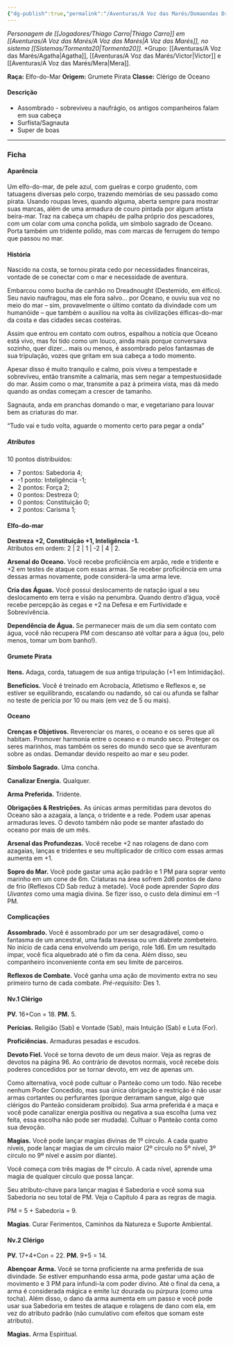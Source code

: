 ```yaml
---
{"dg-publish":true,"permalink":"/Aventuras/A Voz das Marés/Domaondas Dreadnought/","created":"2025-10-13T17:42:10.917-03:00"}
---
```


*Personagem de [[Jogadores/Thiago Carro\|Thiago Carro]] em [[Aventuras/A Voz das Marés/A Voz das Marés\|A Voz das Marés]], no sistema [[Sistemas/Tormenta20\|Tormenta20]].*
*Grupo:  [[Aventuras/A Voz das Marés/Agatha\|Agatha]], [[Aventuras/A Voz das Marés/Victor\|Victor]] e [[Aventuras/A Voz das Marés/Mera\|Mera]].

**Raça:** Elfo-do-Mar
**Origem:** Grumete Pirata
**Classe:** Clérigo de Oceano
#### Descrição
- Assombrado - sobreviveu a naufrágio, os antigos companheiros falam em sua cabeça
- Surfista/Sagnauta
- Super de boas

---
### Ficha
#### Aparência

Um elfo-do-mar, de pele azul, com guelras e corpo grudento, com tatuagens diversas pelo corpo, trazendo memórias de seu passado como pirata. Usando roupas leves, quando alguma, aberta sempre para mostrar suas marcas, além de uma armadura de couro pintada por algum artista beira-mar. Traz na cabeça um chapéu de palha próprio dos pescadores, com um colar com uma concha polida, um símbolo sagrado de Oceano. Porta também um tridente polido, mas com marcas de ferrugem do tempo que passou no mar.
#### História

Nascido na costa, se tornou pirata cedo por necessidades financeiras, vontade de se conectar com o mar e necessidade de aventura.

Embarcou como bucha de canhão no Dreadnought (Destemido, em élfico). Seu navio naufragou, mas ele fora salvo... por Oceano, e ouviu sua voz no meio do mar – sim, provavelmente o último contato da divindade com um humanóide – que também o auxiliou na volta às civilizações élficas-do-mar da costa e das cidades secas costeiras.

Assim que entrou em contato com outros, espalhou a notícia que Oceano está vivo, mas foi tido como um louco, ainda mais porque conversava sozinho, quer dizer... mais ou menos, é assombrado pelos fantasmas de sua tripulação, vozes que gritam em sua cabeça a todo momento.

Apesar disso é muito tranquilo e calmo, pois viveu a tempestade e sobreviveu, então transmite a calmaria, mas sem negar a tempestuosidade do mar. Assim como o mar, transmite a paz à primeira vista, mas dá medo quando as ondas começam a crescer de tamanho.

Sagnauta, anda em pranchas domando o mar, e vegetariano para louvar bem as criaturas do mar.

“Tudo vai e tudo volta, aguarde o momento certo para pegar a onda”
##### Atributos
10 pontos distribuídos:
- 7 pontos: Sabedoria 4;
- -1 ponto: Inteligência -1;
- 2 pontos: Força 2;
- 0 pontos: Destreza 0;
- 0 pontos: Constituição 0;
- 2 pontos: Carisma 1;
#### Elfo-do-mar
**Destreza +2, Constituição +1, Inteligência -1.**  
Atributos em ordem: 2 | 2 | 1 | -2 | 4 | 2.

**Arsenal do Oceano.** Você recebe proficiência em arpão, rede e tridente e +2 em testes de ataque com essas armas. Se receber proficiência em uma dessas armas novamente, pode considerá-la uma arma leve.

**Cria das Águas.** Você possui deslocamento de natação igual a seu deslocamento em terra e visão na penumbra. Quando dentro d’água, você recebe percepção às cegas e +2 na Defesa e em Furtividade e Sobrevivência.

**Dependência de Água.** Se permanecer mais de um dia sem contato com água, você não recupera PM com descanso até voltar para a água (ou, pelo menos, tomar um bom banho!).

#### Grumete Pirata

**Itens.** Adaga, corda, tatuagem de sua antiga tripulação (+1 em Intimidação).

**Benefícios.** Você é treinado em Acrobacia, Atletismo e Reflexos e, se estiver se equilibrando, escalando ou nadando, só cai ou afunda se falhar no teste de perícia por 10 ou mais (em vez de 5 ou mais).

#### Oceano

**Crenças e Objetivos.** Reverenciar os mares, o oceano e os seres que ali habitam. Promover harmonia entre o oceano e o mundo seco. Proteger os seres marinhos, mas também os seres do mundo seco que se aventuram sobre as ondas. Demandar devido respeito ao mar e seu poder.

**Símbolo Sagrado.** Uma concha.

**Canalizar Energia.** Qualquer.

**Arma Preferida.** Tridente.

**Obrigações & Restrições.** As únicas armas permitidas para devotos do Oceano são a azagaia, a lança, o tridente e a rede. Podem usar apenas armaduras leves. O devoto também não pode se manter afastado do oceano por mais de um mês.

**Arsenal das Profundezas.** Você recebe +2 nas rolagens de dano com azagaias, lanças e tridentes e seu multiplicador de crítico com essas armas aumenta em +1.

**Sopro do Mar.** Você pode gastar uma ação padrão e 1 PM para soprar vento marinho em um cone de 6m. Criaturas na área sofrem 2d6 pontos de dano de frio (Reflexos CD Sab reduz à metade). Você pode aprender _Sopro das Uivantes_ como uma magia divina. Se fizer isso, o custo dela diminui em –1 PM.

#### Complicações

**Assombrado.** Você é assombrado por um ser desagradável, como o fantasma de um ancestral, uma fada travessa ou um diabrete zombeteiro. No início de cada cena envolvendo um perigo, role 1d6. Em um resultado ímpar, você fica alquebrado até o fim da cena. Além disso, seu companheiro inconveniente conta em seu limite de parceiros.

**Reflexos de Combate.** Você ganha uma ação de movimento extra no seu primeiro turno de cada combate. _Pré-requisito:_ Des 1.

#### Nv.1 Clérigo

**PV.** 16+Con = 18. **PM.** 5.

**Perícias.** Religião (Sab) e Vontade (Sab), mais Intuição (Sab) e Luta (For).

**Proficiências.** Armaduras pesadas e escudos.

**Devoto Fiel.** Você se torna devoto de um deus maior. Veja as regras de devotos na página 96. Ao contrário de devotos normais, você recebe dois poderes concedidos por se tornar devoto, em vez de apenas um.

Como alternativa, você pode cultuar o Panteão como um todo. Não recebe nenhum Poder Concedido, mas sua única obrigação e restrição é não usar armas cortantes ou perfurantes (porque derramam sangue, algo que clérigos do Panteão consideram proibido). Sua arma preferida é a maça e você pode canalizar energia positiva ou negativa a sua escolha (uma vez feita, essa escolha não pode ser mudada). Cultuar o Panteão conta como sua devoção.

**Magias.** Você pode lançar magias divinas de 1º círculo. A cada quatro níveis, pode lançar magias de um círculo maior (2º círculo no 5º nível, 3º círculo no 9º nível e assim por diante).

Você começa com três magias de 1º círculo. A cada nível, aprende uma magia de qualquer círculo que possa lançar.

Seu atributo-chave para lançar magias é Sabedoria e você soma sua Sabedoria no seu total de PM. Veja o Capítulo 4 para as regras de magia.

PM = 5 + Sabedoria = 9.

**Magias**. Curar Ferimentos, Caminhos da Natureza e Suporte Ambiental.

#### Nv.2 Clérigo

**PV.** 17+4+Con = 22. **PM.** 9+5 = 14.

**Abençoar Arma.** Você se torna proficiente na arma preferida de sua divindade. Se estiver empunhando essa arma, pode gastar uma ação de movimento e 3 PM para infundi-la com poder divino. Até o final da cena, a arma é considerada mágica e emite luz dourada ou púrpura (como uma tocha). Além disso, o dano da arma aumenta em um passo e você pode usar sua Sabedoria em testes de ataque e rolagens de dano com ela, em vez do atributo padrão (não cumulativo com efeitos que somam este atributo).

**Magias.** Arma Espiritual.